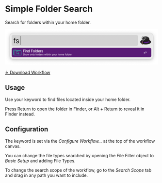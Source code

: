 # Simple Folder Search

Search for folders within your home folder.

![Simple Folder Search Workflow](/Resources/simple-folder-search.png)

<a href='https://github.com/alfredapp/simple-folder-search/releases/latest/download/Simple Folder Search.alfredworkflow'>⤓ Download Workflow</a>

## Usage

Use your keyword to find files located inside your home folder.

Press Return to open the folder in Finder, or Alt + Return to reveal it in Finder instead.

## Configuration

The keyword is set via the *Configure Workflow...* at the top of the workflow canvas.

You can change the file types searched by opening the File Filter object to *Basic Setup* and adding File Types.

To change the search scope of the workflow, go to the *Search Scope* tab and drag in any path you want to include.
